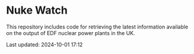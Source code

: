 # Nuke Watch

This repository includes code for retrieving the latest information available on the output of EDF nuclear power plants in the UK.

Last updated: 2024-10-01 17:12